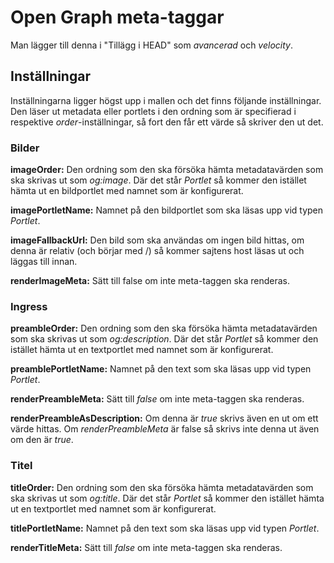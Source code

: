 # Open Graph meta-taggar
Man lägger till denna i "Tillägg i HEAD" som _avancerad_ och _velocity_.

## Inställningar
Inställningarna ligger högst upp i mallen och det finns följande inställningar. Den läser ut metadata eller portlets i den ordning som är specifierad i respektive _order_-inställningar, så fort den får ett värde så skriver den ut det.

### Bilder
**imageOrder:** Den ordning som den ska försöka hämta metadatavärden som ska skrivas ut som _og:image_. Där det står _Portlet_ så kommer den istället hämta ut en bildportlet med namnet som är konfigurerat.

**imagePortletName:** Namnet på den bildportlet som ska läsas upp vid typen _Portlet_.

**imageFallbackUrl:** Den bild som ska användas om ingen bild hittas, om denna är relativ (och börjar med /) så kommer sajtens host läsas ut och läggas till innan.

**renderImageMeta:** Sätt till false om inte meta-taggen ska renderas.

### Ingress
**preambleOrder:** Den ordning som den ska försöka hämta metadatavärden som ska skrivas ut som _og:description_. Där det står _Portlet_ så kommer den istället hämta ut en textportlet med namnet som är konfigurerat.

**preamblePortletName:** Namnet på den text som ska läsas upp vid typen _Portlet_.

**renderPreambleMeta:** Sätt till _false_ om inte meta-taggen ska renderas.

**renderPreambleAsDescription:** Om denna är _true_ skrivs även en <meta name="description"> ut om ett värde hittas. Om _renderPreambleMeta_ är false så skrivs inte denna ut även om den är _true_.

### Titel
**titleOrder:** Den ordning som den ska försöka hämta metadatavärden som ska skrivas ut som _og:title_. Där det står _Portlet_ så kommer den istället hämta ut en textportlet med namnet som är konfigurerat.

**titlePortletName:** Namnet på den text som ska läsas upp vid typen _Portlet_.

**renderTitleMeta:** Sätt till _false_ om inte meta-taggen ska renderas.